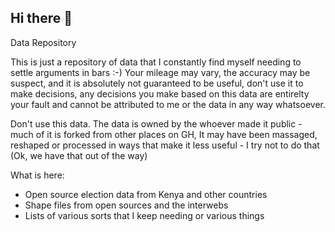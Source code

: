 ## Hi there 👋

<!--

**Here are some ideas to get you started:**

🙋‍♀️ A short introduction - what is your organization all about?
🌈 Contribution guidelines - how can the community get involved?
👩‍💻 Useful resources - where can the community find your docs? Is there anything else the community should know?
🍿 Fun facts - what does your team eat for breakfast?
🧙 Remember, you can do mighty things with the power of [Markdown](https://docs.github.com/github/writing-on-github/getting-started-with-writing-and-formatting-on-github/basic-writing-and-formatting-syntax)
-->


Data Repository


This is just a repository of data that I constantly find myself needing to settle arguments in bars :-) 
Your mileage may vary, the accuracy may be suspect,  and it is absolutely not guaranteed to be useful, 
don't use it to make decisions, any decisions you make based on this data are entirelty your fault and cannot be attributed to me or the data in any way whatsoever.

Don't use this data. The data is owned by the whoever made it public - much of it is forked from other places on GH, It may have been massaged, reshaped or processed in ways that make it less useful - I try not to do that
(Ok, we have that out of the way)

What is here:
- Open source election data from Kenya and other countries
- Shape files from open sources and the interwebs
- Lists of various sorts that I keep needing or various things
